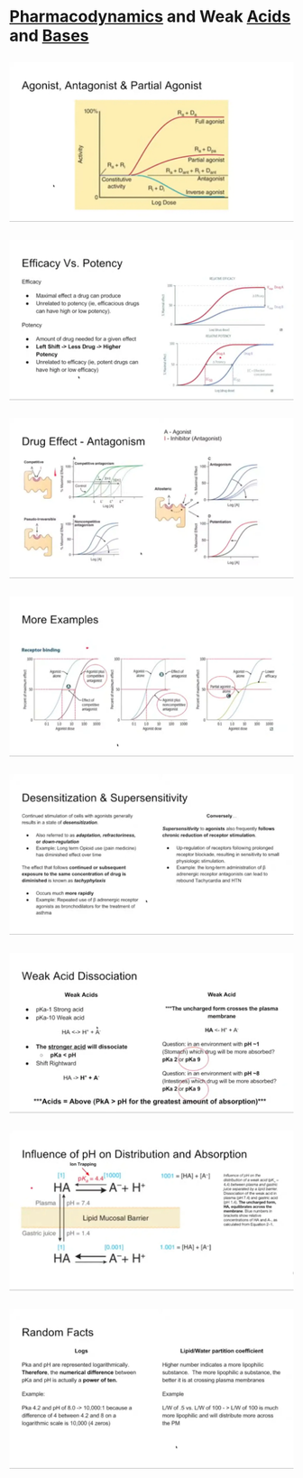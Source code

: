 # [Pharmacodynamics](https://en.wikipedia.org/wiki/Pharmacodynamics) and Weak [Acids](https://en.wikipedia.org/wiki/Acid) and [Bases](https://en.wikipedia.org/wiki/Base_(chemistry))

## []()
![](../media/pharmacology/pharmacodynamics-and-weak-acids-and-bases01.webp)
## []()
![](../media/pharmacology/pharmacodynamics-and-weak-acids-and-bases02.webp)
## []()
![](../media/pharmacology/pharmacodynamics-and-weak-acids-and-bases03.webp)
## []()
![](../media/pharmacology/pharmacodynamics-and-weak-acids-and-bases04.webp)
## []()
![](../media/pharmacology/pharmacodynamics-and-weak-acids-and-bases05.webp)
## []()
![](../media/pharmacology/pharmacodynamics-and-weak-acids-and-bases06.webp)
## []()
![](../media/pharmacology/pharmacodynamics-and-weak-acids-and-bases07.webp)
## []()
![](../media/pharmacology/pharmacodynamics-and-weak-acids-and-bases08.webp)

